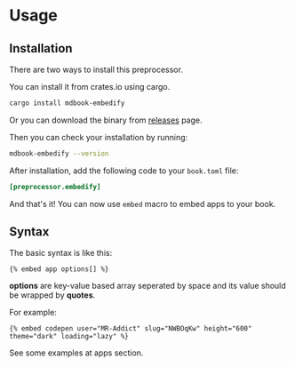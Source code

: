 # Usage

## Installation

There are two ways to install this preprocessor.

You can install it from crates.io using cargo.

```sh
cargo install mdbook-embedify
```

Or you can download the binary from [releases](https://github.com/mr-addict/mdbook-embedify/releases) page.

Then you can check your installation by running:

```sh
mdbook-embedify --version
```

After installation, add the following code to your `book.toml` file:

```toml
[preprocessor.embedify]
```

And that's it! You can now use `embed` macro to embed apps to your book.

## Syntax

The basic syntax is like this:

<!-- embed ignore begin -->

```text
{% embed app options[] %}
```

**options** are key-value based array seperated by space and its value should be wrapped by **quotes**.

For example:

```text
{% embed codepen user="MR-Addict" slug="NWBOqKw" height="600" theme="dark" loading="lazy" %}
```

<!-- embed ignore end -->

See some examples at apps section.
